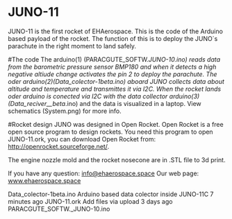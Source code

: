 # JUNO-11
JUNO-11 is the first rocket of EHAerospace. This is the code of the Arduino based payload of the rocket. The function of this is to deploy the JUNO´s parachute in the right moment to land safely.

#The code
The arduino(1) (PARACGUTE_SOFTW._JUNO-10.ino) reads data from the barometric pressure sensor BMP180 and when it detects a high negative altiude change activates the pin 2
to deploy the parachute.
The oder arduino(2)(Data_colector-1beta.ino) aboard JUNO collects data about altitude and temperature and transmittes it via I2C. When the rocket lands oder arduino is conected via I2C with the data collector arduino(3)(Data_reciver__beta_.ino) and the data is visualized in a laptop.
View schematics (System.png) for more info.
              
#Rocket design
JUNO was designed in Open Rocket. Open Rocket is a free open source program to design rockets. You need this program to open JUNO-11.ork, you can download Open Rocket from: http://openrocket.sourceforge.net/.

The engine nozzle mold and the rocket nosecone are in .STL file to 3d print.

If you have any question: info@ehaerospace.space
Our web page: www.ehaerospace.space



Data_colector-1beta.ino	Arduino based data colector inside JUNO-11C	7 minutes ago
JUNO-11.ork	Add files via upload	3 days ago
PARACGUTE_SOFTW._JUNO-10.ino
